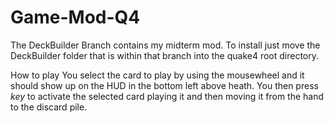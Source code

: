 # Game-Mod-Q4
The DeckBuilder Branch contains my midterm mod.
To install just move the DeckBuilder folder that is within that branch into the quake4 root directory.

How to play
You select the card to play by using the mousewheel and it should show up on the HUD in the bottom left above heath.
You then press _key_ to activate the selected card playing it and then moving it from the hand to the discard pile.
